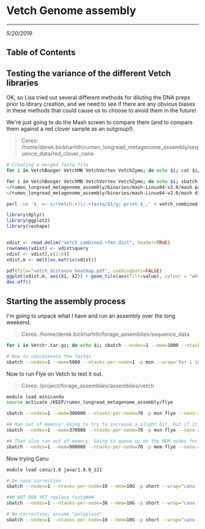 # Vetch Genome assembly
---
*5/20/2019*

## Table of Contents

## Testing the variance of the different Vetch libraries

OK, so Lisa tried out several different methods for diluting the DNA preps prior to library creation, and we need to see if there are any obvious biases in these methods that could cause us to choose to avoid them in the future!

We're just going to do the Mash screen to compare them (and to compare them against a red clover sample as an outgroup!).

> Ceres: /home/derek.bickharhth/rumen_longread_metagenome_assembly/sequence_data/red_clover_nano

```bash
# Creating a merged fastq file
for i in VetchBooger VetchMN VetchVortex VetchZymo; do echo $i; cat $i/*/fastq_pass/*.fastq > $i/$i.combined.pass.fastq; done

for i in VetchBooger VetchMN VetchVortex VetchZymo; do echo $i; sbatch --nodes=1 --mem=10000 --ntasks-per-node=4 -p msn --wrap="~/rumen_longread_metagenome_assembly/binaries/mash-Linux64-v2.0/mash sketch -o $i/$i.combined.msh -p 4 -s 100000 -r -m 4 -g 420M $i/$i.combined.pass.fastq"; done
~/rumen_longread_metagenome_assembly/binaries/mash-Linux64-v2.0/mash paste vetch_combined VetchBooger/VetchBooger.combined.msh VetchMN/VetchMN.combined.msh VetchZymo/VetchZymo.combined.msh VetchVortex/VetchVortex.combined.msh clover14.msh
~/rumen_longread_metagenome_assembly/binaries/mash-Linux64-v2.0/mash dist -t vetch_combined.msh VetchBooger/VetchBooger.combined.msh VetchMN/VetchMN.combined.msh VetchZymo/VetchZymo.combined.msh VetchVortex/VetchVortex.combined.msh clover14.msh > vetch_combined.dist

perl -ne '$_ =~ s/(Vetch.+)\/.+fastq/$1/g; print $_;' < vetch_combined.dist > vetch_combined.rfmt.dist

```

```R
library(dplyr)
library(ggplot2)
library(reshape)


vdist <- read.delim("vetch_combined.rfmt.dist", header=TRUE)
rownames(vdist) <- vdist$query
vdist <- vdist[,c(2:6)]
vdist.m <- melt(as.matrix(vdist))

pdf(file="vetch_distance_heatmap.pdf", useDingbats=FALSE)
ggplot(vdist.m, aes(X1, X2)) + geom_tile(aes(fill=value), colour = "white") + scale_fill_gradient(low = "white", high = "steelblue") + labs(title = "Vetch Prep Dataset Mash Distances")
dev.off()
```

## Starting the assembly process

I'm going to unpack what I have and run an assembly over the long weekend.

> Ceres: /home/derek.bickharhth/forage_assemblies/sequence_data

```bash
for i in Vetch*.tar.gz; do echo $i; sbatch --nodes=1 --mem=1000 --ntasks-per-node=1 -p msn --wrap="tar -xvf $i"; done

# Now to concatenate the fastqs
sbatch --nodes=1 --mem=5000 --ntasks-per-node=1 -p msn --wrap='for i in Vetch*/*/fastq_pass/*.fastq; do cat $i; done > vetch_combined_reads.fastq'
```

Now to run Flye on Vetch to test it out.

> Ceres: /project/forage_assemblies/assemblies/vetch

```bash
module load miniconda
source activate /KEEP/rumen_longread_metagenome_assembly/flye

sbatch --nodes=1 --mem=300000 --ntasks-per-node=70 -p msn flye --nano-raw /home/derek.bickharhth/forage_assemblies/sequence_data/vetch_combined_reads.fastq -g 2000m -t 70 -i 2 -o vetch_flye

## Ran out of memory! Going to try to increase a slight bit, but if it fails I'll have to try an alternate strategy
sbatch --nodes=1 --mem=370000 --ntasks-per-node=70 -p msn flye --nano-raw /home/derek.bickharhth/forage_assemblies/sequence_data/vetch_combined_reads.fastq -g 2000m -t 70 -i 2 -o vetch_flye --resume

## That also ran out of memory. Going to queue up on the MEM nodes for the long haul
sbatch --nodes=1 --mem=900000 --ntasks-per-node=70 -p mem flye --nano-raw /home/derek.bickharhth/forage_assemblies/sequence_data/vetch_combined_reads.fastq -g 2000m -t 70 -i 2 -o vetch_flye --resume
```

Now trying Canu

```bash
module load canu/1.8 java/1.8.0_121

# De novo correction
sbatch --nodes=1 --ntasks-per-node=10 --mem=10G -p short --wrap="canu -correct -p vetch_pre -d vetch_pre genomeSize=2000m corMhapSensitivity=high corMinCoverage=0 corOutCoverage=100 saveReadCorrections=true 'gridOptions=-p short' -nanopore-raw /project/forage_assemblies/sequence_data/vetch_combined_reads.fastq"

### NOT RUN YET replace fastq###
sbatch --nodes=1 --ntasks-per-node=30 --mem=10G -p short --wrap="canu -p vetch_canu -d vetch_canu genomeSize=2000m correctedErrorRate=0.120 'corMhapOptions=--threshold 0.8 --num-hashes 512 --ordered-sketch-size 1000 --ordered-kmer-size 14' 'gridOptions=-p short' -nanopore-raw /project/forage_assemblies/sequence_data/vetch_combined_reads.fastq"

# No correction; assume "polyploid"
sbatch --nodes=1 --ntasks-per-node=10 --mem=10G -p short --wrap="canu -p vetch_nocorrect -d vetch_nocorrect genomeSize=2000m corMhapSensitivity=normal corOutCoverage=200 'batOptions=-dg 3 -db 3 -dr 1 -ca 500 -cp 50' saveReadCorrections=true 'gridOptions=-p short' -nanopore-raw /project/forage_assemblies/sequence_data/vetch_combined_reads.fastq"
```